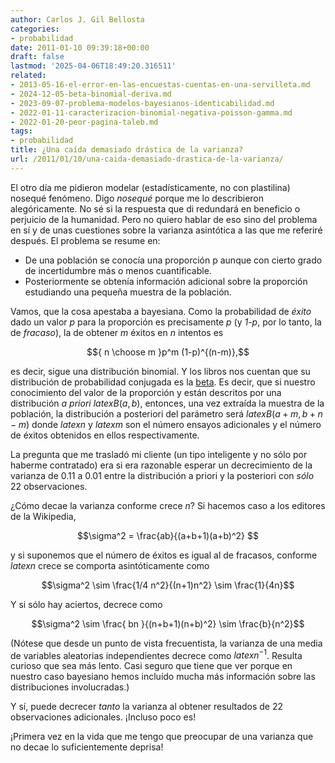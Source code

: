 ```yaml
---
author: Carlos J. Gil Bellosta
categories:
- probabilidad
date: 2011-01-10 09:39:18+00:00
draft: false
lastmod: '2025-04-06T18:49:20.316511'
related:
- 2013-05-16-el-error-en-las-encuestas-cuentas-en-una-servilleta.md
- 2024-12-05-beta-binomial-deriva.md
- 2023-09-07-problema-modelos-bayesianos-identicabilidad.md
- 2022-01-11-caracterizacion-binomial-negativa-poisson-gamma.md
- 2022-01-20-peor-pagina-taleb.md
tags:
- probabilidad
title: ¿Una caída demasiado drástica de la varianza?
url: /2011/01/10/una-caida-demasiado-drastica-de-la-varianza/
---
```


El otro día me pidieron modelar (estadísticamente, no con plastilina) nosequé fenómeno. Digo _nosequé_ porque me lo describieron alegóricamente. No sé si la respuesta que di redundará en beneficio o perjuicio de la humanidad. Pero no quiero hablar de eso sino del problema en sí y de unas cuestiones sobre la varianza asintótica a las que me referiré después. El problema se resume en:

* De una población se conocía una proporción p aunque con cierto grado de incertidumbre más o menos cuantificable.
* Posteriormente se obtenía información adicional sobre la proporción estudiando una pequeña muestra de la población.

Vamos, que la cosa apestaba a bayesiana. Como la probabilidad de _éxito_ dado un valor _p_ para la proporción es precisamente _p_ (y _1-p_, por lo tanto, la de _fracaso_), la de obtener _m_ éxitos en _n_ intentos es

$${ n \choose m }p^m (1-p)^{(n-m)},$$

es decir, sigue una distribución binomial. Y los libros nos cuentan que su distribución de probabilidad conjugada es la [beta](http://es.wikipedia.org/wiki/Distribución_beta). Es decir, que si nuestro conocimiento del valor de la proporción y están descritos por una distribución _a priori_ $latex B(a,b)$, entonces, una vez extraída la muestra de la población, la distribución a posteriori del parámetro será $latex B(a+m, b+n-m)$ donde $latex n$ y $latex m$ son el número ensayos adicionales y el número de éxitos obtenidos en ellos respectivamente.

La pregunta que me trasladó mi cliente (un tipo inteligente y no sólo por haberme contratado) era si era razonable esperar un decrecimiento de la varianza de 0.11 a 0.01 entre la distribución a priori y la posteriori con _sólo_ 22 observaciones.

¿Cómo decae la varianza conforme crece _n_? Si hacemos caso a los editores de la Wikipedia,


$$\sigma^2 = \frac{ab}{(a+b+1)(a+b)^2} $$


y si suponemos que el número de éxitos es igual al de fracasos, conforme $latex n$ crece se comporta asintóticamente como


$$\sigma^2 \sim \frac{1/4 n^2}{(n+1)n^2} \sim \frac{1}{4n}$$


Y si sólo hay aciertos, decrece como


$$\sigma^2 \sim \frac{ bn }{(n+b+1)(n+b)^2} \sim \frac{b}{n^2}$$


(Nótese que desde un punto de vista frecuentista, la varianza de una media de variables aleatorias independientes decrece como $latex n^{-1}$. Resulta curioso que sea más lento. Casi seguro que tiene que ver porque en nuestro caso bayesiano hemos incluído mucha más información sobre las distribuciones involucradas.)

Y sí, puede decrecer _tanto_ la varianza al obtener resultados de 22 observaciones adicionales. ¡Incluso poco es!

¡Primera vez en la vida que me tengo que preocupar de una varianza que no decae lo suficientemente deprisa!
